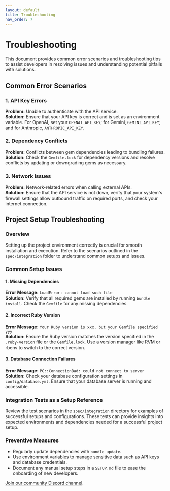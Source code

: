 ```yaml
---
layout: default
title: Troubleshooting
nav_order: 7
---
```


# Troubleshooting

This document provides common error scenarios and troubleshooting tips to assist developers in resolving issues and understanding potential pitfalls with solutions.

## Common Error Scenarios

### 1. API Key Errors
**Problem:** Unable to authenticate with the API service.  
**Solution:** Ensure that your API key is correct and is set as an environment variable. For OpenAI, set your `OPENAI_API_KEY`; for Gemini, `GEMINI_API_KEY`; and for Anthropic, `ANTHROPIC_API_KEY`.

### 2. Dependency Conflicts
**Problem:** Conflicts between gem dependencies leading to bundling failures.  
**Solution:** Check the `Gemfile.lock` for dependency versions and resolve conflicts by updating or downgrading gems as necessary.

### 3. Network Issues
**Problem:** Network-related errors when calling external APIs.  
**Solution:** Ensure that the API service is not down, verify that your system's firewall settings allow outbound traffic on required ports, and check your internet connection.

## Project Setup Troubleshooting

### Overview  
Setting up the project environment correctly is crucial for smooth installation and execution. Refer to the scenarios outlined in the `spec/integration` folder to understand common setups and issues.

### Common Setup Issues

#### 1. Missing Dependencies
**Error Message:** `LoadError: cannot load such file`  
**Solution:** Verify that all required gems are installed by running `bundle install`. Check the `Gemfile` for any missing dependencies.

#### 2. Incorrect Ruby Version
**Error Message:** `Your Ruby version is xxx, but your Gemfile specified yyy`  
**Solution:** Ensure the Ruby version matches the version specified in the `.ruby-version` file or the `Gemfile.lock`. Use a version manager like RVM or rbenv to switch to the correct version.

#### 3. Database Connection Failures
**Error Message:** `PG::ConnectionBad: could not connect to server`  
**Solution:** Check your database configuration settings in `config/database.yml`. Ensure that your database server is running and accessible.

### Integration Tests as a Setup Reference
Review the test scenarios in the `spec/integration` directory for examples of successful setups and configurations. These tests can provide insights into expected environments and dependencies needed for a successful project setup.

### Preventive Measures
- Regularly update dependencies with `bundle update`.
- Use environment variables to manage sensitive data such as API keys and database credentials.
- Document any manual setup steps in a `SETUP.md` file to ease the onboarding of new developers.

[Join our community Discord channel](https://discord.gg/TvgHDNEGWa).